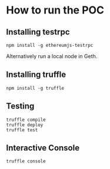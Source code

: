 # How to run the POC

## Installing testrpc

```
npm install -g ethereumjs-testrpc
```

Alternatively run a local node in Geth.

## Installing truffle

```
npm install -g truffle
```

## Testing

```
truffle compile
truffle deploy
truffle test
```

## Interactive Console

```
truffle console
```


